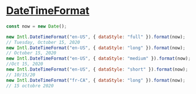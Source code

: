 # [DateTimeFormat](https://twitter.com/wesbos/status/1185263826029174784?s=20)

```javascript
const now = new Date();

new Intl.DateTimeFormat("en-US", { dataStyle: "full" }).format(now);
// Tuesday, October 15, 2020
new Intl.DateTimeFormat("en-US", { dataStyle: "long" }).format(now);
// October 15, 2020
new Intl.DateTimeFormat("en-US", { dataStyle: "medium" }).format(now);
//Oct 15, 2020
new Intl.DateTimeFormat("en-US", { dataStyle: "short" }).format(now);
// 10/15/20
new Intl.DateTimeFormat("fr-CA", { dataStyle: "long" }).format(now);
// 15 octobre 2020
```
